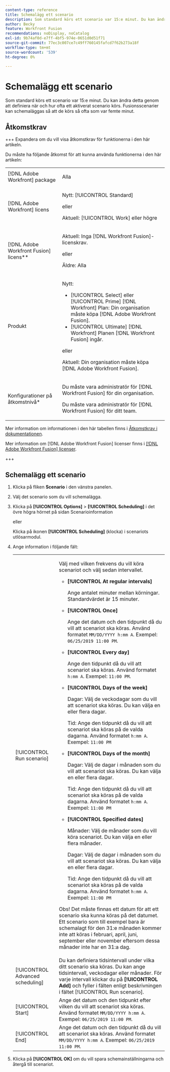 ```yaml
---
content-type: reference
title: Schemalägg ett scenario
description: Som standard körs ett scenario var 15:e minut. Du kan ändra detta genom att definiera när och hur ofta ett aktiverat scenario körs. Fusionsscenarier kan schemaläggas så att de körs så ofta som var femte minut.
author: Becky
feature: Workfront Fusion
recommendations: noDisplay, noCatalog
exl-id: 9b74af0d-e7ff-4bf5-974e-0651d0d51f71
source-git-commit: 77ec3c007ce7c49ff760145fafcd7f62b273a18f
workflow-type: tm+mt
source-wordcount: '539'
ht-degree: 0%

---
```


# Schemalägg ett scenario

Som standard körs ett scenario var 15:e minut. Du kan ändra detta genom att definiera när och hur ofta ett aktiverat scenario körs. Fusionsscenarier kan schemaläggas så att de körs så ofta som var femte minut.

## Åtkomstkrav

+++ Expandera om du vill visa åtkomstkrav för funktionerna i den här artikeln.

Du måste ha följande åtkomst för att kunna använda funktionerna i den här artikeln:

<table style="table-layout:auto">
 <col> 
 <col> 
 <tbody> 
  <tr> 
   <td role="rowheader">[!DNL Adobe Workfront] package</td> 
   <td> <p>Alla</p> </td> 
  </tr> 
  <tr data-mc-conditions=""> 
   <td role="rowheader">[!DNL Adobe Workfront] licens</td> 
   <td> <p>Nytt: [!UICONTROL Standard]</p><p>eller</p><p>Aktuell: [!UICONTROL Work] eller högre</p> </td> 
  </tr> 
  <tr> 
   <td role="rowheader">[!DNL Adobe Workfront Fusion] licens**</td> 
   <td>
   <p>Aktuell: Inga [!DNL Workfront Fusion]-licenskrav.</p>
   <p>eller</p>
   <p>Äldre: Alla </p>
   </td> 
  </tr> 
  <tr> 
   <td role="rowheader">Produkt</td> 
   <td>
   <p>Nytt:</p> <ul><li>[!UICONTROL Select] eller [!UICONTROL Prime] [!DNL Workfront] Plan: Din organisation måste köpa [!DNL Adobe Workfront Fusion].</li><li>[!UICONTROL Ultimate] [!DNL Workfront] Planen [!DNL Workfront Fusion] ingår.</li></ul>
   <p>eller</p>
   <p>Aktuell: Din organisation måste köpa [!DNL Adobe Workfront Fusion].</p>
   </td> 
  </tr>
  <tr data-mc-conditions=""> 
   <td role="rowheader">Konfigurationer på åtkomstnivå*</td> 
   <td> 
     <p>Du måste vara administratör för [!DNL Workfront Fusion] för din organisation.</p>
     <p>Du måste vara administratör för [!DNL Workfront Fusion] för ditt team.</p>
   </td> 
  </tr> 
   </td> 
  </tr> 
 </tbody> 
</table>

Mer information om informationen i den här tabellen finns i [Åtkomstkrav i dokumentationen](/help/workfront-fusion/references/licenses-and-roles/access-level-requirements-in-documentation.md).

Mer information om [!DNL Adobe Workfront Fusion] licenser finns i [[!DNL Adobe Workfront Fusion] licenser](/help/workfront-fusion/set-up-and-manage-workfront-fusion/licensing-operations-overview/license-automation-vs-integration.md).

+++

## Schemalägg ett scenario

1. Klicka på fliken **Scenario** i den vänstra panelen.
1. Välj det scenario som du vill schemalägga.
1. Klicka på **[!UICONTROL Options]** > **[!UICONTROL Scheduling]** i det övre högra hörnet på sidan Scenarioinformation

   eller

   Klicka på ikonen **[!UICONTROL Scheduling]** (klocka) i scenariots utlösarmodul.

1. Ange information i följande fält:

   <table style="table-layout:auto">   
    <col> 
    <col> 
    <tbody> 
     <tr> 
      <td role="rowheader">[!UICONTROL Run scenario]</td> 
      <td> <p>Välj med vilken frekvens du vill köra scenariot och välj sedan intervallet.</p> 
       <ul> 
        <li> <p><strong>[!UICONTROL At regular intervals]</strong> </p> <p>Ange antalet minuter mellan körningar. Standardvärdet är 15 minuter.</p> </li> 
        <li> <p><strong>[!UICONTROL Once]</strong> </p> <p>Ange det datum och den tidpunkt då du vill att scenariot ska köras. Använd formatet <code>MM/DD/YYYY h:mm A</code>. Exempel: <code>06/25/2019 11:00 PM</code>.</p> </li> 
        <li> <p><strong>[!UICONTROL Every day]</strong> </p> <p>Ange den tidpunkt då du vill att scenariot ska köras. Använd formatet <code>h:mm A</code>. Exempel: <code>11:00 PM</code>.</p> </li> 
        <li> <p><strong>[!UICONTROL Days of the week]</strong> </p> <p>Dagar: Välj de veckodagar som du vill att scenariot ska köras. Du kan välja en eller flera dagar.</p> <p>Tid: Ange den tidpunkt då du vill att scenariot ska köras på de valda dagarna. Använd formatet <code>h:mm A</code>. Exempel: <code>11:00 PM</code></p> </li> 
        <li> <p><strong>[!UICONTROL Days of the month]</strong> </p> <p>Dagar: Välj de dagar i månaden som du vill att scenariot ska köras. Du kan välja en eller flera dagar.</p> <p>Tid: Ange den tidpunkt då du vill att scenariot ska köras på de valda dagarna. Använd formatet <code>h:mm A</code>. Exempel: <code>11:00 PM</code></p> </li> 
        <li> <p><strong>[!UICONTROL Specified dates]</strong> </p> <p>Månader: Välj de månader som du vill köra scenariot. Du kan välja en eller flera månader.</p> <p>Dagar: Välj de dagar i månaden som du vill att scenariot ska köras. Du kan välja en eller flera dagar.</p> <p>Tid: Ange den tidpunkt då du vill att scenariot ska köras på de valda dagarna. Använd formatet <code>h:mm A</code>. Exempel: <code>11:00 PM</code></p> </li> 
       </ul> <p>Obs! Det måste finnas ett datum för att ett scenario ska kunna köras på det datumet. Ett scenario som till exempel bara är schemalagt för den 31:e månaden kommer inte att köras i februari, april, juni, september eller november eftersom dessa månader inte har en 31:a dag.</p> </td> 
     </tr> 
     <tr> 
      <td role="rowheader">[!UICONTROL Advanced scheduling]</td> 
      <td>Du kan definiera tidsintervall under vilka ditt scenario ska köras. Du kan ange tidsintervall, veckodagar eller månader. För varje intervall klickar du på <strong>[!UICONTROL Add]</strong> och fyller i fälten enligt beskrivningen i fältet [!UICONTROL Run scenario].</td> 
     </tr> 
     <tr> 
      <td role="rowheader">[!UICONTROL Start]</td> 
      <td>Ange det datum och den tidpunkt efter vilken du vill att scenariot ska köras. Använd formatet <code>MM/DD/YYYY h:mm A</code>. Exempel: <code>06/25/2019 11:00 PM</code>.</td> 
     </tr> 
     <tr> 
      <td role="rowheader">[!UICONTROL End]</td> 
      <td>Ange det datum och den tidpunkt då du vill att scenariot ska köras. Använd formatet <code>MM/DD/YYYY h:mm A</code>. Exempel: <code>06/25/2019 11:00 PM</code>.</td> 
     </tr> 
    </tbody> 
   </table>

1. Klicka på **[!UICONTROL OK]** om du vill spara schemainställningarna och återgå till scenariot.
